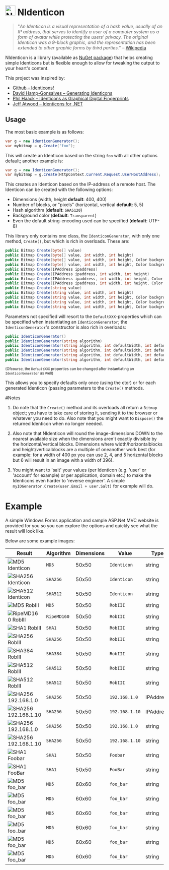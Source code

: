 <img src="http://riii.nl/nidenticonlogo" width="32" height="32" alt="NIdenticon Logo"> NIdenticon
==========

> "*An Identicon is a visual representation of a hash value, usually of an IP address, that serves to identify a user of a computer system as a form of avatar while protecting the users' privacy. The original Identicon was a 9-block graphic, and the representation has been extended to other graphic forms by third parties.*"
– [Wikipedia](http://en.wikipedia.org/wiki/Identicon)

NIdenticon is a library (available as [NuGet package](https://www.nuget.org/packages/NIdenticon)) that helps creating simple Identicons but is flexible enough to allow for tweaking the output to your heart's content.

This project was inspired by:
 * [Github – Identicons!](https://github.com/blog/1586-identicons)
 * [David Hamp-Gonsalves – Generating Identicons](http://www.davidhampgonsalves.com/Identicons)
 * [Phil Haack – Identicons as Graphical Digital Fingerprints](http://haacked.com/archive/2007/01/22/Identicons_as_Visual_Fingerprints.aspx)
 * [Jeff Atwood – Identicons for .NET](http://www.codinghorror.com/blog/2007/01/identicons-for-net.html)

## Usage

The most basic example is as follows:
```c#
var g = new IdenticonGenerator();
var mybitmap = g.Create("foo");
````

This will create an Identicon based on the string `foo` with all other options default; another example is:
```c#
var g = new IdenticonGenerator();
var mybitmap = g.Create(HttpContext.Current.Request.UserHostAddress);
````

This creates an Identicon based on the IP-address of a remote host. The Identicon can be created with the following options:

* Dimensions (width, height **default**: 400, 400)
* Number of blocks, or "pixels" (horizontal, vertical **default**: 5, 5)
* Hash algorithm (**default**: `SHA5120`)
* Background color (**default**: `Transparent`)
* Even the default string-encoding used can be specified (**default**: UTF-8)

This library only contains one class, the `IdenticonGenerator`, with only one method, `Create()`, but which is rich in overloads. These are:
```c#
public Bitmap Create(byte[] value)
public Bitmap Create(byte[] value, int width, int height)
public Bitmap Create(byte[] value, int width, int height, Color backgroundcolor)
public Bitmap Create(byte[] value, int width, int height, Color backgroundcolor, int blockshorizontal, int blocksvertical)
public Bitmap Create(IPAddress ipaddress)
public Bitmap Create(IPAddress ipaddress, int width, int height)
public Bitmap Create(IPAddress ipaddress, int width, int height, Color backgroundcolor)
public Bitmap Create(IPAddress ipaddress, int width, int height, Color backgroundcolor, int blockshorizontal, int blocksvertical)
public Bitmap Create(string value)
public Bitmap Create(string value, int width, int height)
public Bitmap Create(string value, int width, int height, Color backgroundcolor)
public Bitmap Create(string value, int width, int height, Color backgroundcolor, int blockshorizontal, int blocksvertical)
public Bitmap Create(string value, int width, int height, Color backgroundcolor, int blockshorizontal, int blocksvertical, Encoding encoding)
````

Parameters not specified will resort to the `DefaultXXX`-properties which can be specified when instantiating an `IdenticonGenerator`; the `IdenticonGenerator`'s constructor is also rich in overloads:
```c#
public IdenticonGenerator()
public IdenticonGenerator(string algorithm)
public IdenticonGenerator(string algorithm, int defaultWidth, int defaultHeight)
public IdenticonGenerator(string algorithm, int defaultWidth, int defaultHeight, Color defaultBackgroundColor)
public IdenticonGenerator(string algorithm, int defaultWidth, int defaultHeight, Color defaultBackgroundColor, int defaultBlocksHorizontal, int defaultBlocksVertical)
public IdenticonGenerator(string algorithm, int defaultWidth, int defaultHeight, Color defaultBackgroundColor, int defaultBlocksHorizontal, int defaultBlocksVertical, Encoding encoding)
````

<sub>(Ofcourse, the `DefaultXXX` properties can be changed after instantiating an `IdenticonGenerator` as well)</sub>

This allows you to specify defaults only once (using the ctor) or for each generated Identicon (passing parameters to the `Create()` methods.

#Notes

1. Do note that the `Create()` method and its overloads all return a `Bitmap` object; you have to take care of storing it, sending it to the browser or whatever you need to do. Also note that you might want to `Dispose()` the returned Identicon when no longer needed.

2. Also note that NIdenticon will round the image-dimensions DOWN to the nearest available size when the dimensions aren't exactly divisible by the horizontal/vertical blocks. Dimensions where width/horizontalblocks and height/verticalblocks are a multiple of oneanother work best (for example: for a width of 400 px you can use 2, 4, and 5 horizontal blocks but 6 will result in an image with a width of 396).

3. You might want to 'salt' your values (per Identicon (e.g. 'user' or 'account' for example) or per application, domain etc.) to make the Identicons even harder to 'reverse engineer'. A simple `myIDGenerator.Create(user.Email + user.Salt)` for example will do.

# Example

A simple Windows Forms application and sample ASP.Net MVC website is provided for you so you can explore the options and quickly see what the result will look like.

Below are some example images:


Result | Algorithm | Dimensions | Value | Type | Background | Blocks
--- | --- | --- | --- | --- | --- | ---
![MD5 Identicon](examples/MD5_Identicon.png) | `MD5` | 50x50 | `Identicon` | string | White | 5x5
![SHA256 Identicon](examples/SHA256_Identicon.png) | `SHA256` | 50x50 | `Identicon` | string | White | 5x5
![SHA512 Identicon](examples/SHA512_Identicon.png) | `SHA512` | 50x50 | `Identicon` | string | White | 5x5
![MD5 RobIII](examples/MD5_RobIII.png) | `MD5` | 50x50 | `RobIII` | string | White | 5x5
![RipeMD160 RobIII](examples/RIPEMD160_RobIII.png) | `RipeMD160` | 50x50 | `RobIII` | string | White | 5x5
![SHA1 RobIII](examples/SHA1_RobIII.png) | `SHA1` | 50x50 | `RobIII` | string | White | 5x5
![SHA256 RobIII](examples/SHA256_RobIII.png) | `SHA256` | 50x50 | `RobIII` | string | White | 5x5
![SHA384 RobIII](examples/SHA384_RobIII.png) | `SHA384` | 50x50 | `RobIII` | string | White | 5x5
![SHA512 RobIII](examples/SHA512_RobIII.png) | `SHA512` | 50x50 | `RobIII` | string | White | 5x5
![SHA512 RobIII](examples/SHA512_RobIII_t.png) | `SHA512` | 50x50 | `RobIII` | string | Transparent | 5x5
![SHA256 192.168.1.0](examples/SHA256_192.168.1.0_ipaddress.png) | `SHA256` | 50x50 | `192.168.1.0` | IPAddress | White | 5x5
![SHA256 192.168.1.10](examples/SHA256_192.168.1.10_ipaddress.png) | `SHA256` | 50x50 | `192.168.1.10` | IPAddress | White | 5x5
![SHA256 192.168.1.0](examples/SHA256_192.168.1.0_string.png) | `SHA256` | 50x50 | `192.168.1.0` | string | Black | 5x5
![SHA256 192.168.1.10](examples/SHA256_192.168.1.10_string.png) | `SHA256` | 50x50 | `192.168.1.10` | string | Black | 5x5
![SHA1 Foobar](examples/SHA1_Foobar_l.png) | `SHA1` | 50x50 | `Foobar` | string | Transparent | 5x5
![SHA1 FooBar](examples/SHA1_FooBar_u.png) | `SHA1` | 50x50 | `FooBar` | string | Transparent | 5x5
![MD5 foo_bar](examples/MD5_foo_bar_3.png) | `MD5` | 60x60 | `foo_bar` | string | Transparent | 3x3
![MD5 foo_bar](examples/MD5_foo_bar_4.png) | `MD5` | 60x60 | `foo_bar` | string | Transparent | 4x4
![MD5 foo_bar](examples/MD5_foo_bar_6.png) | `MD5` | 60x60 | `foo_bar` | string | Transparent | 6x6
![MD5 foo_bar](examples/MD5_foo_bar_12.png) | `MD5` | 60x60 | `foo_bar` | string | Transparent | 12x12
![MD5 foo_bar](examples/MD5_foo_bar_3_6.png) | `MD5` | 60x60 | `foo_bar` | string | Transparent | 3x6
![MD5 foo_bar](examples/MD5_foo_bar_6_3.png) | `MD5` | 60x60 | `foo_bar` | string | Transparent | 6x3
